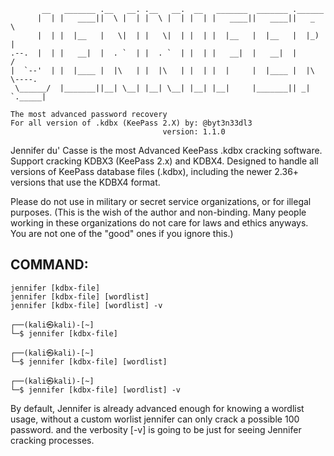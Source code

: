 ```
       __   _______ .__   __. .__   __.  __   _______  _______ .______      
      |  | |   ____||  \ |  | |  \ |  | |  | |   ____||   ____||   _  \     
      |  | |  |__   |   \|  | |   \|  | |  | |  |__   |  |__   |  |_)  |    
.--.  |  | |   __|  |  . `  | |  . `  | |  | |   __|  |   __|  |      /     
|  `--'  | |  |____ |  |\   | |  |\   | |  | |  |     |  |____ |  |\  \----.
 \______/  |_______||__| \__| |__| \__| |__| |__|     |_______|| _| `._____|
                                                                            
The most advanced password recovery 
For all version of .kdbx (KeePass 2.X) by: @byt3n33dl3
								  version: 1.1.0

```

Jennifer du' Casse is the most Advanced KeePass .kdbx cracking software. Support cracking KDBX3 (KeePass 2.x) and KDBX4. Designed to handle all versions of KeePass database files (.kdbx), including the newer 2.36+ versions that use the KDBX4 format.

Please do not use in military or secret service organizations, or for illegal purposes. (This is the wish of the author and non-binding. Many people working in these organizations do not care for laws and ethics anyways. You are not one of the "good" ones if you ignore this.)

## COMMAND:

```
jennifer [kdbx-file]
jennifer [kdbx-file] [wordlist]
jennifer [kdbx-file] [wordlist] -v
```

```
┌──(kali㉿kali)-[~]
└─$ jennifer [kdbx-file]
```

```
┌──(kali㉿kali)-[~]
└─$ jennifer [kdbx-file] [wordlist]
```

```
┌──(kali㉿kali)-[~]
└─$ jennifer [kdbx-file] [wordlist] -v
```

By default, Jennifer is already advanced enough for knowing a wordlist usage, without a custom worlist jennifer can only crack a possible 100 password. and the verbosity [-v] is going to be just for seeing Jennifer cracking processes.